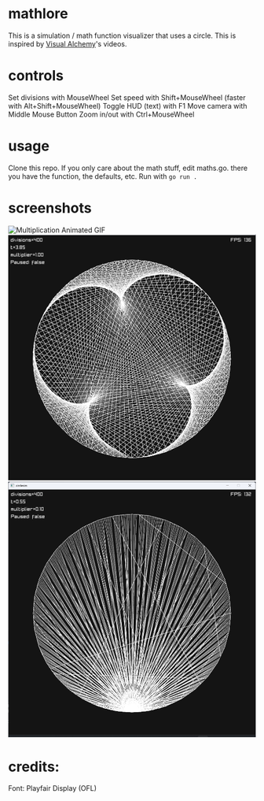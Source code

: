 # mathlore
This is a simulation / math function visualizer that uses a circle.
This is inspired by [Visual Alchemy](https://www.youtube.com/@visual-alchemy)'s videos.

# controls
Set divisions with MouseWheel
Set speed with Shift+MouseWheel (faster with Alt+Shift+MouseWheel)
Toggle HUD (text) with F1
Move camera with Middle Mouse Button
Zoom in/out with Ctrl+MouseWheel

# usage
Clone this repo. If you only care about the math stuff, edit maths.go. there you have the function, the defaults, etc.
Run with `go run .`

# screenshots
![Multiplication Animated GIF](anim.gif)
![Multiplication](image.png)
![Tan(x*t)](image-1.png)

# credits:
Font: Playfair Display (OFL)